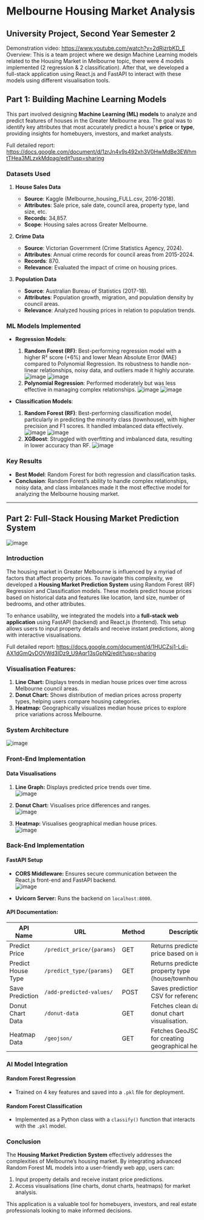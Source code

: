 # Melbourne Housing Market Analysis
## University Project, Second Year Semester 2
Demonstration video: https://www.youtube.com/watch?v=2dRjzrbKD_E 
Overview: This is a team project where we design Machine Learning models related to the Housing Market in Melbourne topic, there were 4 models implemented (2 regression & 2 classification). After that, we developed a full-stack application using React.js and FastAPI to interact with these models using different visualisation tools. 

## Part 1: Building Machine Learning Models
This part involved designing **Machine Learning (ML) models** to analyze and predict features of houses in the Greater Melbourne area. The goal was to identify key attributes that most accurately predict a house's **price** or **type**, providing insights for homebuyers, investors, and market analysts.

Full detailed report: https://docs.google.com/document/d/1zrJn4v9s492xh3V0HwMdBe3EWhmtTHea3MLzxkMdpag/edit?usp=sharing

### Datasets Used
1. **House Sales Data**  
   - **Source**: Kaggle (Melbourne_housing_FULL.csv, 2016-2018).  
   - **Attributes**: Sale price, sale date, council area, property type, land size, etc.  
   - **Records**: 34,857.  
   - **Scope**: Housing sales across Greater Melbourne.

2. **Crime Data**  
   - **Source**: Victorian Government (Crime Statistics Agency, 2024).  
   - **Attributes**: Annual crime records for council areas from 2015-2024.  
   - **Records**: 870.  
   - **Relevance**: Evaluated the impact of crime on housing prices.

3. **Population Data**  
   - **Source**: Australian Bureau of Statistics (2017-18).  
   - **Attributes**: Population growth, migration, and population density by council areas.  
   - **Relevance**: Analyzed housing prices in relation to population trends.

### ML Models Implemented
- **Regression Models**:  
  1. **Random Forest (RF)**: Best-performing regression model with a higher R² score (+6%) and lower Mean Absolute Error (MAE) compared to Polynomial Regression. Its robustness to handle non-linear relationships, noisy data, and outliers made it highly accurate.
![image](https://github.com/user-attachments/assets/d1038236-eb45-431a-8493-9b11bec47834)
![image](https://github.com/user-attachments/assets/d0e6d46b-2d18-497b-a8df-9ca98c6e3a68)
  2. **Polynomial Regression**: Performed moderately but was less effective in managing complex relationships.
![image](https://github.com/user-attachments/assets/171f5f3c-0e14-4575-a364-f4a438d80199)
![image](https://github.com/user-attachments/assets/fbfc1ab2-8576-4f25-b5b2-87dbfbd1dec7)

- **Classification Models**:  
  1. **Random Forest (RF)**: Best-performing classification model, particularly in predicting the minority class (townhouse), with higher precision and F1 scores. It handled imbalanced data effectively.
![image](https://github.com/user-attachments/assets/d7cc6c3a-c913-4e34-9ca7-4678eeda4064)
![image](https://github.com/user-attachments/assets/1df92d63-b3f2-419c-8d22-27b3d6c11d90)
  2. **XGBoost**: Struggled with overfitting and imbalanced data, resulting in lower accuracy than RF.
![image](https://github.com/user-attachments/assets/ebfb2c8f-1cc2-4198-ae12-c47d7114dcc7)

### Key Results
- **Best Model**: Random Forest for both regression and classification tasks.  
- **Conclusion**: Random Forest’s ability to handle complex relationships, noisy data, and class imbalances made it the most effective model for analyzing the Melbourne housing market.

---

## Part 2: Full-Stack Housing Market Prediction System
![image](https://github.com/user-attachments/assets/ff040afa-8edc-4b81-8f94-3afb277f5139)

### Introduction
The housing market in Greater Melbourne is influenced by a myriad of factors that affect property prices. To navigate this complexity, we developed a **Housing Market Prediction System** using Random Forest (RF) Regression and Classification models. These models predict house prices based on historical data and features like location, land size, number of bedrooms, and other attributes.

To enhance usability, we integrated the models into a **full-stack web application** using FastAPI (backend) and React.js (frontend). This setup allows users to input property details and receive instant predictions, along with interactive visualisations.

Full detailed report: https://docs.google.com/document/d/1HUCZsj1-Ldi-AX1dGmQvDOVWd3IDz9_U9Aqr13sGpNQ/edit?usp=sharing

### Visualisation Features:
1. **Line Chart:** Displays trends in median house prices over time across Melbourne council areas.  
2. **Donut Chart:** Shows distribution of median prices across property types, helping users compare housing categories.  
3. **Heatmap:** Geographically visualizes median house prices to explore price variations across Melbourne.

### System Architecture
![image](https://github.com/user-attachments/assets/faa53d90-2a25-4f29-92fc-e369062cd4f5)

### Front-End Implementation
#### Data Visualisations
1. **Line Graph:** Displays predicted price trends over time.  
![image](https://github.com/user-attachments/assets/d928af62-b814-4412-9049-8d34c55f90e2)

2. **Donut Chart:** Visualises price differences and ranges.  
![image](https://github.com/user-attachments/assets/ab6f2d55-6e77-4467-afff-675a960ab183)

3. **Heatmap:** Visualises geographical median house prices.  
![image](https://github.com/user-attachments/assets/64cabbf4-1b06-48d6-8a44-497ad95b41c9)

### Back-End Implementation
#### FastAPI Setup
- **CORS Middleware:** Ensures secure communication between the React.js front-end and FastAPI backend.  
![image](https://github.com/user-attachments/assets/b6b4c663-e39a-4c63-bb7e-39bbda24414d)

- **Uvicorn Server:** Runs the backend on `localhost:8000`.  

#### API Documentation:
| **API Name**            | **URL**                          | **Method** | **Description**                                                                 |
|-------------------------|----------------------------------|------------|---------------------------------------------------------------------------------|
| Predict Price           | `/predict_price/{params}`        | GET        | Returns predicted house price based on inputs.                                 |
| Predict House Type      | `/predict_type/{params}`         | GET        | Returns predicted property type (house/townhouse/unit).                        |
| Save Prediction         | `/add-predicted-values/`         | POST       | Saves prediction data to CSV for reference.                                    |
| Donut Chart Data        | `/donut-data`                   | GET        | Fetches clean data for donut chart visualisation.                              |
| Heatmap Data            | `/geojson/`                     | GET        | Fetches GeoJSON data for creating geographical heatmaps.                       |

### AI Model Integration
#### Random Forest Regression
- Trained on 4 key features and saved into a `.pkl` file for deployment.  

#### Random Forest Classification
- Implemented as a Python class with a `classify()` function that interacts with the `.pkl` model.  

### Conclusion
The **Housing Market Prediction System** effectively addresses the complexities of Melbourne’s housing market. By integrating advanced Random Forest ML models into a user-friendly web app, users can:
1. Input property details and receive instant price predictions.
2. Access visualisations (line charts, donut charts, heatmaps) for market analysis.

This application is a valuable tool for homebuyers, investors, and real estate professionals looking to make informed decisions.
